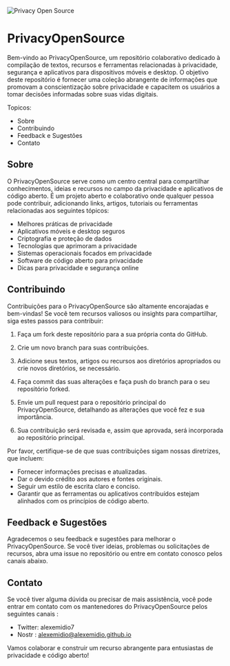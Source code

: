 ![Privacy Open Source](https://robohash.org/Privacy%20Open%20Source.png?set=set3)


# PrivacyOpenSource

Bem-vindo ao PrivacyOpenSource, um repositório colaborativo dedicado à compilação de textos, recursos e ferramentas relacionadas à privacidade, segurança e aplicativos para dispositivos móveis e desktop. O objetivo deste repositório é fornecer uma coleção abrangente de informações que promovam a conscientização sobre privacidade e capacitem os usuários a tomar decisões informadas sobre suas vidas digitais.

Topicos: 

- Sobre
- Contribuindo
- Feedback e Sugestões
- Contato
  

## Sobre

O PrivacyOpenSource serve como um centro central para compartilhar conhecimentos, ideias e recursos no campo da privacidade e aplicativos de código aberto. É um projeto aberto e colaborativo onde qualquer pessoa pode contribuir, adicionando links, artigos, tutoriais ou ferramentas relacionadas aos seguintes tópicos:

- Melhores práticas de privacidade
- Aplicativos móveis e desktop seguros
- Criptografia e proteção de dados
- Tecnologias que aprimoram a privacidade
- Sistemas operacionais focados em privacidade
- Software de código aberto para privacidade
- Dicas para privacidade e segurança online

## Contribuindo

Contribuições para o PrivacyOpenSource são altamente encorajadas e bem-vindas! Se você tem recursos valiosos ou insights para compartilhar, siga estes passos para contribuir:

1. Faça um fork deste repositório para a sua própria conta do GitHub.

2. Crie um novo branch para suas contribuições.

3. Adicione seus textos, artigos ou recursos aos diretórios apropriados ou crie novos diretórios, se necessário.

4. Faça commit das suas alterações e faça push do branch para o seu repositório forked.

5. Envie um pull request para o repositório principal do PrivacyOpenSource, detalhando as alterações que você fez e sua importância.

6. Sua contribuição será revisada e, assim que aprovada, será incorporada ao repositório principal.

Por favor, certifique-se de que suas contribuições sigam nossas diretrizes, que incluem:

- Fornecer informações precisas e atualizadas.
- Dar o devido crédito aos autores e fontes originais.
- Seguir um estilo de escrita claro e conciso.
- Garantir que as ferramentas ou aplicativos contribuídos estejam alinhados com os princípios de código aberto.

## Feedback e Sugestões

Agradecemos o seu feedback e sugestões para melhorar o PrivacyOpenSource. Se você tiver ideias, problemas ou solicitações de recursos, abra uma issue no repositório ou entre em contato conosco pelos canais abaixo.

## Contato

Se você tiver alguma dúvida ou precisar de mais assistência, você pode entrar em contato com os mantenedores do PrivacyOpenSource pelos seguintes canais :
- Twitter: alexemidio7
-  Nostr : alexemidio@alexemidio.github.io


Vamos colaborar e construir um recurso abrangente para entusiastas de privacidade e código aberto!

